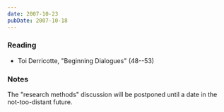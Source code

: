 ```yaml
---
date: 2007-10-23
pubDate: 2007-10-18
---
```


### Reading

* Toi Derricotte, "Beginning Dialogues" (48--53)

### Notes

The "research methods" discussion will be postponed until a date in the not-too-distant future.
